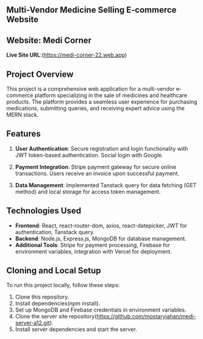 ## Multi-Vendor Medicine Selling E-commerce Website


## Website: Medi Corner

**Live Site URL**:(https://medi-corner-22.web.app)


<!-- **Admin Username**:   admin@email.com
**Admin Password**:   111111 -->

## Project Overview
This project is a comprehensive web application for a multi-vendor e-commerce platform specializing in the sale of medicines and healthcare products. The platform provides a seamless user experience for purchasing medications, submitting queries, and receiving expert advice using the MERN stack.



## Features 

1. **User Authentication**: Secure registration and login functionality with JWT token-based authentication. Social login with Google.

2. **Payment Integration**: Stripe payment gateway for secure online transactions. Users receive an invoice upon successful payment.

3. **Data Management**: Implemented Tanstack query for data fetching (GET method) and local storage for access token management.

<!-- - **Shopping Cart**: Users can add medicines to their cart, adjust quantities, and proceed to checkout.
- **Admin Dashboard**: Admins can manage users, categories, payments, and view sales reports.
- **Seller Dashboard**: Sellers can manage their medicines, view sales history, and request advertisements.
- **User Dashboard**: Users can view their payment history and queries. -->


## Technologies Used

- **Frontend**: React, react-router-dom, axios, react-datepicker, JWT for authentication, Tanstack query.
- **Backend**: Node.js, Express.js, MongoDB for database management.
- **Additional Tools**: Stripe for payment processing, Firebase for environment variables, integration with Vercel for deployment.

## Cloning and Local Setup

To run this project locally, follow these steps:

1. Clone this repository.
2. Install dependencies(npm install).
3. Set up MongoDB and Firebase credentials in environment variables.
4. Clone the server site repository(https://github.com/mostaryjahan/medi-server-a12.git).
5. Install server dependencies and start the server.



